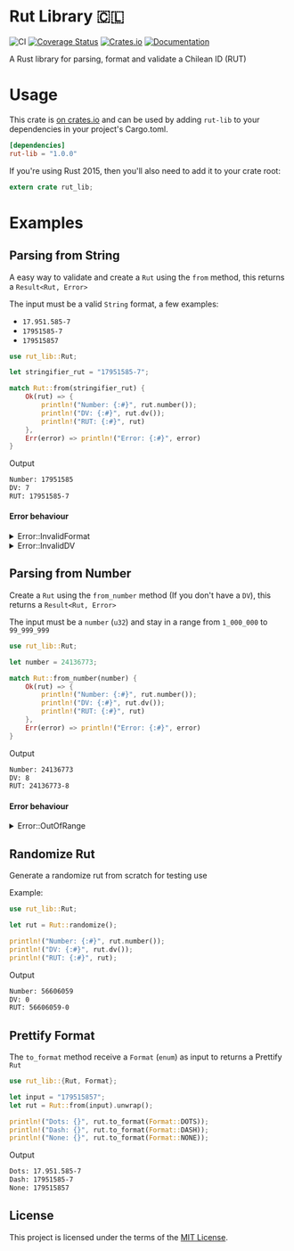 # Rut Library 🇨🇱
![CI](https://github.com/erikjara/rut-lib/workflows/Rust%20CI/badge.svg?branch=master)
[![Coverage Status](https://coveralls.io/repos/github/erikjara/rut-lib/badge.svg?branch=master)](https://coveralls.io/github/erikjara/rut-lib?branch=master)
[![Crates.io](https://img.shields.io/crates/v/rut-lib.svg)](https://crates.io/crates/rut-lib)
[![Documentation](https://docs.rs/rut-lib/badge.svg)](https://docs.rs/rut-lib)

A Rust library for parsing, format and validate a Chilean ID (RUT)

# Usage
This crate is [on crates.io](https://crates.io/crates/rut-lib) and can be used by adding `rut-lib` to your dependencies in your project's Cargo.toml.

```toml
[dependencies]
rut-lib = "1.0.0"
```

If you're using Rust 2015, then you'll also need to add it to your crate root:

```rust
extern crate rut_lib;
```

# Examples

## Parsing from String
A easy way to validate and create a `Rut` using the `from` method, this returns a `Result<Rut, Error>`

The input must be a valid `String` format, a few examples:
- `17.951.585-7`
- `17951585-7`
- `179515857`

```rust
use rut_lib::Rut;

let stringifier_rut = "17951585-7";

match Rut::from(stringifier_rut) {
    Ok(rut) => {
        println!("Number: {:#}", rut.number());
        println!("DV: {:#}", rut.dv());
        println!("RUT: {:#}", rut)
    },
    Err(error) => println!("Error: {:#}", error)
}
```
Output

```bash
Number: 17951585
DV: 7
RUT: 17951585-7
```

#### Error behaviour
<details><summary>Error::InvalidFormat</summary>
<p>

```rust
use rut_lib::Rut;

let stringifier_rut = "17,951,585-7";

match Rut::from(stringifier_rut) {
    Ok(rut) => println!("RUT: {:#}", rut),
    Err(error) => println!("Error: {:#}", error)
}
```

Output

```bash
Error: The input format is invalid
```
</p>
</details>

<details><summary>Error::InvalidDV</summary>
<p>

```rust
use rut_lib::Rut;

let stringifier_rut = "17951585K";

match Rut::from(stringifier_rut) {
    Ok(rut) => println!("RUT: {:#}", rut),
    Err(error) => println!("Error: {:#}", error)
}
```

Output

```bash
Error: Invalid DV, must be 7, instead K.
```
</p>
</details>

## Parsing from Number
Create a `Rut` using the `from_number` method (If you don't have a `DV`), this returns a `Result<Rut, Error>`

The input must be a `number` (`u32`) and stay in a range from `1_000_000` to `99_999_999`

```rust
use rut_lib::Rut;

let number = 24136773;

match Rut::from_number(number) {
    Ok(rut) => {
        println!("Number: {:#}", rut.number());
        println!("DV: {:#}", rut.dv());
        println!("RUT: {:#}", rut)
    },
    Err(error) => println!("Error: {:#}", error)
}
```

Output

```bash
Number: 24136773
DV: 8
RUT: 24136773-8
```

#### Error behaviour
<details><summary>Error::OutOfRange</summary>
<p>

```rust
use rut_lib::Rut;

let number = 999_999;

match Rut::from_number(number) {
    Ok(rut) => {
        println!("RUT: {:#}", rut)
    },
    Err(error) => println!("Error: {:#}", error)
}
```

Output

```bash
Error: The input number must be between 1.000.000 to 99.999.999
```
</p>
</details>

## Randomize Rut
Generate a randomize rut from scratch for testing use

Example:
```rust
use rut_lib::Rut;

let rut = Rut::randomize();

println!("Number: {:#}", rut.number());
println!("DV: {:#}", rut.dv());
println!("RUT: {:#}", rut);
```

Output

```bash
Number: 56606059
DV: 0
RUT: 56606059-0
```

## Prettify Format
The `to_format` method receive a `Format` (`enum`) as input to returns a Prettify `Rut`
```rust
use rut_lib::{Rut, Format};

let input = "179515857";
let rut = Rut::from(input).unwrap();

println!("Dots: {}", rut.to_format(Format::DOTS));
println!("Dash: {}", rut.to_format(Format::DASH));
println!("None: {}", rut.to_format(Format::NONE));
```

Output

```bash
Dots: 17.951.585-7
Dash: 17951585-7
None: 179515857
```

## License
This project is licensed under the terms of the [MIT License](LICENSE).